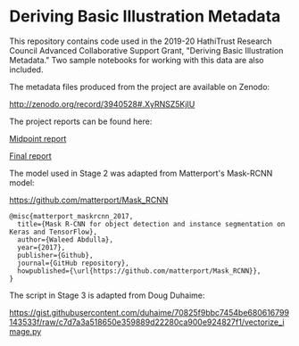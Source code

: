 # Deriving Basic Illustration Metadata

This repository contains code used in the 2019-20 HathiTrust Research Council Advanced Collaborative Support Grant, "Deriving Basic Illustration Metadata." Two sample notebooks for working with this data are also included.

The metadata files produced from the project are available on Zenodo:

http://zenodo.org/record/3940528#.XyRNSZ5KjIU

The project reports can be found here:

[Midpoint report](https://wiki.htrc.illinois.edu/display/COM/A+Half-Century+of+Illustrated+Pages%3A+ACS+Lab+Notes)

[Final report]()

The model used in Stage 2 was adapted from Matterport's Mask-RCNN model:

https://github.com/matterport/Mask_RCNN

```
@misc{matterport_maskrcnn_2017,
  title={Mask R-CNN for object detection and instance segmentation on Keras and TensorFlow},
  author={Waleed Abdulla},
  year={2017},
  publisher={Github},
  journal={GitHub repository},
  howpublished={\url{https://github.com/matterport/Mask_RCNN}},
}
```

The script in Stage 3 is adapted from Doug Duhaime:

https://gist.githubusercontent.com/duhaime/70825f9bbc7454be680616799143533f/raw/c7d7a3a518650e359889d22280ca900e924827f1/vectorize_image.py
